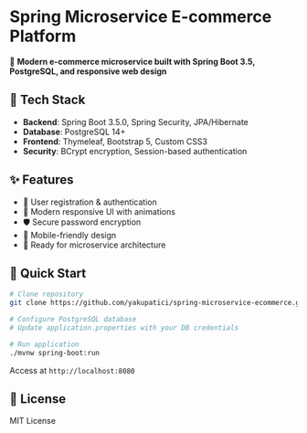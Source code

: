 # Spring Microservice E-commerce Platform

🚀 **Modern e-commerce microservice built with Spring Boot 3.5, PostgreSQL, and responsive web design**

## 🔧 Tech Stack
- **Backend**: Spring Boot 3.5.0, Spring Security, JPA/Hibernate
- **Database**: PostgreSQL 14+
- **Frontend**: Thymeleaf, Bootstrap 5, Custom CSS3
- **Security**: BCrypt encryption, Session-based authentication

## ✨ Features
- 🔐 User registration & authentication
- 🎨 Modern responsive UI with animations
- 🛡️ Secure password encryption
- 📱 Mobile-friendly design
- 🚀 Ready for microservice architecture

## 🚀 Quick Start
```bash
# Clone repository
git clone https://github.com/yakupatici/spring-microservice-ecommerce.git

# Configure PostgreSQL database
# Update application.properties with your DB credentials

# Run application
./mvnw spring-boot:run
```

Access at `http://localhost:8080`

## 📄 License
MIT License 